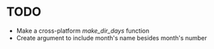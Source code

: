 # TODO

* Make a cross-platform *make_dir_days* function
* Create argument to include month's name besides month's number
